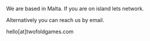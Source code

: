 We are based in Malta. If you are on island lets network.

Alternatively you can reach us by email.

hello[at]twofoldgames.com